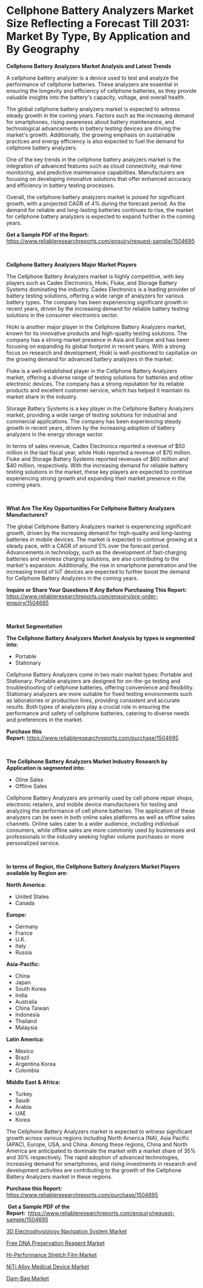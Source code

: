 <p><h1>Cellphone Battery Analyzers Market Size Reflecting a Forecast Till 2031: Market By Type, By Application and By Geography</h1></p><p><strong>Cellphone Battery Analyzers Market Analysis and Latest Trends</strong></p>
<p><p>A cellphone battery analyzer is a device used to test and analyze the performance of cellphone batteries. These analyzers are essential in ensuring the longevity and efficiency of cellphone batteries, as they provide valuable insights into the battery's capacity, voltage, and overall health.</p><p>The global cellphone battery analyzers market is expected to witness steady growth in the coming years. Factors such as the increasing demand for smartphones, rising awareness about battery maintenance, and technological advancements in battery testing devices are driving the market's growth. Additionally, the growing emphasis on sustainable practices and energy efficiency is also expected to fuel the demand for cellphone battery analyzers.</p><p>One of the key trends in the cellphone battery analyzers market is the integration of advanced features such as cloud connectivity, real-time monitoring, and predictive maintenance capabilities. Manufacturers are focusing on developing innovative solutions that offer enhanced accuracy and efficiency in battery testing processes.</p><p>Overall, the cellphone battery analyzers market is poised for significant growth, with a projected CAGR of 4% during the forecast period. As the demand for reliable and long-lasting batteries continues to rise, the market for cellphone battery analyzers is expected to expand further in the coming years.</p></p>
<p><strong>Get a Sample PDF of the Report:&nbsp;</strong> <a href="https://www.reliableresearchreports.com/enquiry/request-sample/1504695">https://www.reliableresearchreports.com/enquiry/request-sample/1504695</a></p>
<p>&nbsp;</p>
<p><strong>Cellphone Battery Analyzers Major Market Players</strong></p>
<p><p>The Cellphone Battery Analyzers market is highly competitive, with key players such as Cadex Electronics, Hioki, Fluke, and Storage Battery Systems dominating the industry. Cadex Electronics is a leading provider of battery testing solutions, offering a wide range of analyzers for various battery types. The company has been experiencing significant growth in recent years, driven by the increasing demand for reliable battery testing solutions in the consumer electronics sector.</p><p>Hioki is another major player in the Cellphone Battery Analyzers market, known for its innovative products and high-quality testing solutions. The company has a strong market presence in Asia and Europe and has been focusing on expanding its global footprint in recent years. With a strong focus on research and development, Hioki is well-positioned to capitalize on the growing demand for advanced battery analyzers in the market.</p><p>Fluke is a well-established player in the Cellphone Battery Analyzers market, offering a diverse range of testing solutions for batteries and other electronic devices. The company has a strong reputation for its reliable products and excellent customer service, which has helped it maintain its market share in the industry.</p><p>Storage Battery Systems is a key player in the Cellphone Battery Analyzers market, providing a wide range of testing solutions for industrial and commercial applications. The company has been experiencing steady growth in recent years, driven by the increasing adoption of battery analyzers in the energy storage sector.</p><p>In terms of sales revenue, Cadex Electronics reported a revenue of $50 million in the last fiscal year, while Hioki reported a revenue of $70 million. Fluke and Storage Battery Systems reported revenues of $60 million and $40 million, respectively. With the increasing demand for reliable battery testing solutions in the market, these key players are expected to continue experiencing strong growth and expanding their market presence in the coming years.</p></p>
<p>&nbsp;</p>
<p><strong>What Are The Key Opportunities For Cellphone Battery Analyzers Manufacturers?</strong></p>
<p><p>The global Cellphone Battery Analyzers market is experiencing significant growth, driven by the increasing demand for high-quality and long-lasting batteries in mobile devices. The market is expected to continue growing at a steady pace, with a CAGR of around 5% over the forecast period. Advancements in technology, such as the development of fast-charging batteries and wireless charging solutions, are also contributing to the market's expansion. Additionally, the rise in smartphone penetration and the increasing trend of IoT devices are expected to further boost the demand for Cellphone Battery Analyzers in the coming years.</p></p>
<p><strong>Inquire or Share Your Questions If Any Before Purchasing This Report:</strong> <a href="https://www.reliableresearchreports.com/enquiry/pre-order-enquiry/1504695">https://www.reliableresearchreports.com/enquiry/pre-order-enquiry/1504695</a></p>
<p>&nbsp;</p>
<p><strong>Market Segmentation</strong></p>
<p><strong>The Cellphone Battery Analyzers Market Analysis by types is segmented into:</strong></p>
<p><ul><li>Portable</li><li>Stationary</li></ul></p>
<p><p>Cellphone Battery Analyzers come in two main market types: Portable and Stationary. Portable analyzers are designed for on-the-go testing and troubleshooting of cellphone batteries, offering convenience and flexibility. Stationary analyzers are more suitable for fixed testing environments such as laboratories or production lines, providing consistent and accurate results. Both types of analyzers play a crucial role in ensuring the performance and safety of cellphone batteries, catering to diverse needs and preferences in the market.</p></p>
<p><strong>Purchase this Report:&nbsp;</strong><a href="https://www.reliableresearchreports.com/purchase/1504695">https://www.reliableresearchreports.com/purchase/1504695</a></p>
<p>&nbsp;</p>
<p><strong>The Cellphone Battery Analyzers Market Industry Research by Application is segmented into:</strong></p>
<p><ul><li>Oline Sales</li><li>Offline Sales</li></ul></p>
<p><p>Cellphone Battery Analyzers are primarily used by cell phone repair shops, electronic retailers, and mobile device manufacturers for testing and analyzing the performance of cell phone batteries. The application of these analyzers can be seen in both online sales platforms as well as offline sales channels. Online sales cater to a wider audience, including individual consumers, while offline sales are more commonly used by businesses and professionals in the industry seeking higher volume purchases or more personalized service.</p></p>
<p>&nbsp;</p>
<p><strong>In terms of Region, the Cellphone Battery Analyzers Market Players available by Region are:</strong></p>
<p>
    <p> <strong> North America: </strong>
        <ul>
            <li>United States</li>
            <li>Canada</li>
        </ul>
        </p> 
    <p> <strong> Europe: </strong>
        <ul>
            <li>Germany</li>
            <li>France</li>
            <li>U.K.</li>
            <li>Italy</li>
            <li>Russia</li>
        </ul>
        </p> 
    <p> <strong> Asia-Pacific: </strong>
        <ul>
            <li>China</li>
            <li>Japan</li>
            <li>South Korea</li>
            <li>India</li>
            <li>Australia</li>
            <li>China Taiwan</li>
            <li>Indonesia</li>
            <li>Thailand</li>
            <li>Malaysia</li>
        </ul>
        </p> 
    <p> <strong> Latin America: </strong>
        <ul>
            <li>Mexico</li>
            <li>Brazil</li>
            <li>Argentina Korea</li>
            <li>Colombia</li>
        </ul>
        </p> 
    <p> <strong> Middle East & Africa: </strong>
        <ul>
            <li>Turkey</li>
            <li>Saudi</li>
            <li>Arabia</li>
            <li>UAE</li>
            <li>Korea</li>
        </ul>
    </p>
    </p>
<p><p>The Cellphone Battery Analyzers market is expected to witness significant growth across various regions including North America (NA), Asia Pacific (APAC), Europe, USA, and China. Among these regions, China and North America are anticipated to dominate the market with a market share of 35% and 30% respectively. The rapid adoption of advanced technologies, increasing demand for smartphones, and rising investments in research and development activities are contributing to the growth of the Cellphone Battery Analyzers market in these regions.</p></p>
<p><strong>Purchase this Report: </strong><a href="https://www.reliableresearchreports.com/purchase/1504695">https://www.reliableresearchreports.com/purchase/1504695</a></p>
<p>&nbsp;<strong>Get a Sample PDF of the Report:&nbsp;&nbsp;</strong><a href="https://www.reliableresearchreports.com/enquiry/request-sample/1504695">https://www.reliableresearchreports.com/enquiry/request-sample/1504695</a></p>
<p><strong></strong></p>
<p><p><a href="https://medium.com/@karleeprice2004/3d-electrophysiology-navigation-system-market-trends-and-market-analysis-forecasted-for-period-1f04ca21a64a">3D Electrophysiology Navigation System Market</a></p><p><a href="https://medium.com/@cierrahayes645/decoding-free-dna-preservation-reagent-market-metrics-market-share-trends-and-growth-patterns-52618de300f7">Free DNA Preservation Reagent Market</a></p><p><a href="https://github.com/julyju69/Market-Research-Report-List-1/blob/main/hi-performance-stretch-film-market.md">Hi-Performance Stretch Film Market</a></p><p><a href="https://medium.com/@karleeprice2004/niti-alloy-medical-device-market-size-and-market-trends-complete-industry-overview-2024-to-2031-68e79da454dc">NiTi Alloy Medical Device Market</a></p><p><a href="https://github.com/nathandecarvalho/Market-Research-Report-List-1/blob/main/dam-bag-market.md">Dam-Bag Market</a></p></p>
